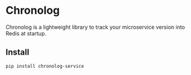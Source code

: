 # Chronolog

Chronolog is a lightweight library to track your microservice version into Redis at startup.

## Install

```bash
pip install chronolog-service

